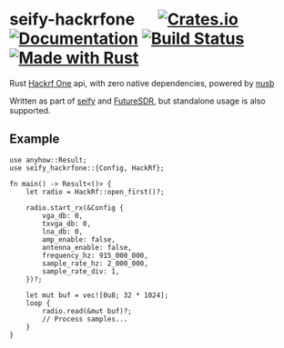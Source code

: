 # seify-hackrfone &emsp; [![Crates.io]][crates.io] [![Documentation]][docs.rs] [![Build Status]][actions] [![Made with Rust]][rust]

[Crates.io]: https://img.shields.io/crates/v/seify-hackrfone.svg
[crates.io]: https://crates.io/crates/seify-hackrfone
[Documentation]: https://docs.rs/seify-hackrfone/badge.svg
[docs.rs]: https://docs.rs/seify-hackrfone
[Build Status]: https://github.com/MerchGuardian/seify-hackrfone/actions/workflows/CI.yml/badge.svg
[actions]: https://github.com/MerchGuardian/seify-hackrfone/actions
[Made with Rust]: https://img.shields.io/badge/Made%20with-Rust-blue.svg
[rust]: https://www.rust-lang.org/


Rust [Hackrf One](https://greatscottgadgets.com/hackrf/one/) api, with zero native dependencies, powered by [nusb](https://github.com/kevinmehall/nusb)

Written as part of [seify](https://github.com/FutureSDR/seify) and [FutureSDR](https://github.com/FutureSDR/FutureSDR), but standalone usage is also supported.

## Example
```
use anyhow::Result;
use seify_hackrfone::{Config, HackRf};

fn main() -> Result<()> {
    let radio = HackRf::open_first()?;

    radio.start_rx(&Config {
        vga_db: 0,
        txvga_db: 0,
        lna_db: 0,
        amp_enable: false,
        antenna_enable: false,
        frequency_hz: 915_000_000,
        sample_rate_hz: 2_000_000,
        sample_rate_div: 1,
    })?;

    let mut buf = vec![0u8; 32 * 1024];
    loop {
        radio.read(&mut buf)?;
        // Process samples...
    }
}
```
